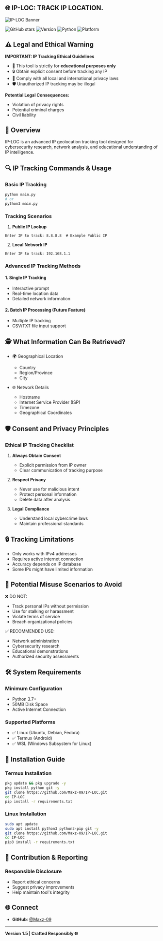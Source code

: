 ## 🌐 IP-LOC: TRACK IP LOCATION.

![IP-LOC Banner](https://raw.githubusercontent.com/Maxz-09/IP-LOC/refs/heads/main/banner.png)

![GitHub stars](https://img.shields.io/github/stars/Maxz-09/IP-LOC?style=social)
![Version](https://img.shields.io/badge/version-1.5-brightgreen)
![Python](https://img.shields.io/badge/python-3.7+-blue)
![Platform](https://img.shields.io/badge/platform-linux%20%7C%20termux-lightgrey)

## ⚠️ Legal and Ethical Warning 

**IMPORTANT: IP Tracking Ethical Guidelines**

- 🚨 This tool is strictly for **educational purposes only**
- 🔒 Obtain explicit consent before tracking any IP
- 📜 Comply with all local and international privacy laws
- 🛡️ Unauthorized IP tracking may be illegal

**Potential Legal Consequences:**
- Violation of privacy rights
- Potential criminal charges
- Civil liability

## 🚀 Overview

IP-LOC is an advanced IP geolocation tracking tool designed for cybersecurity research, network analysis, and educational understanding of IP intelligence.

## 🔍 IP Tracking Commands & Usage

### Basic IP Tracking
```bash
python main.py
# or
python3 main.py
```

### Tracking Scenarios

1. **Public IP Lookup**
```
Enter IP to track: 8.8.8.8  # Example Public IP
```

2. **Local Network IP**
```
Enter IP to track: 192.168.1.1
```

### Advanced IP Tracking Methods

#### 1. Single IP Tracking
- Interactive prompt
- Real-time location data
- Detailed network information

#### 2. Batch IP Processing (Future Feature)
- Multiple IP tracking
- CSV/TXT file input support

## 🕵️ What Information Can Be Retrieved?

- 🌍 Geographical Location
  - Country
  - Region/Province
  - City

- 🌐 Network Details
  - Hostname
  - Internet Service Provider (ISP)
  - Timezone
  - Geographical Coordinates

## 🛡️ Consent and Privacy Principles

### Ethical IP Tracking Checklist

1. **Always Obtain Consent**
   - Explicit permission from IP owner
   - Clear communication of tracking purpose

2. **Respect Privacy**
   - Never use for malicious intent
   - Protect personal information
   - Delete data after analysis

3. **Legal Compliance**
   - Understand local cybercrime laws
   - Maintain professional standards

## 🔒 Tracking Limitations

- Only works with IPv4 addresses
- Requires active internet connection
- Accuracy depends on IP database
- Some IPs might have limited information

## 🚨 Potential Misuse Scenarios to Avoid

❌ DO NOT:
- Track personal IPs without permission
- Use for stalking or harassment
- Violate terms of service
- Breach organizational policies

✅ RECOMMENDED USE:
- Network administration
- Cybersecurity research
- Educational demonstrations
- Authorized security assessments

## 🛠️ System Requirements

### Minimum Configuration
- Python 3.7+
- 50MB Disk Space
- Active Internet Connection

### Supported Platforms
- ✅ Linux (Ubuntu, Debian, Fedora)
- ✅ Termux (Android)
- ✅ WSL (Windows Subsystem for Linux)

## 🔧 Installation Guide

### Termux Installation
```bash
pkg update && pkg upgrade -y
pkg install python git -y
git clone https://github.com/Maxz-09/IP-LOC.git
cd IP-LOC
pip install -r requirements.txt
```

### Linux Installation
```bash
sudo apt update
sudo apt install python3 python3-pip git -y
git clone https://github.com/Maxz-09/IP-LOC.git
cd IP-LOC
pip3 install -r requirements.txt
```

## 🤝 Contribution & Reporting

### Responsible Disclosure
- Report ethical concerns
- Suggest privacy improvements
- Help maintain tool's integrity

## 🌐 Connect

- **GitHub**: [@Maxz-09](https://github.com/Maxz-09)

---

**Version 1.5 | Crafted Responsibly 🌐**
